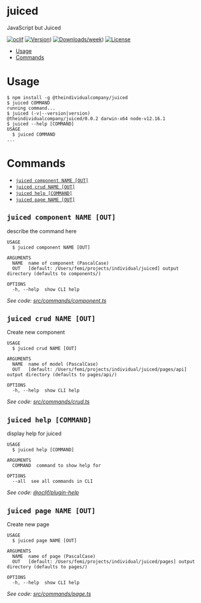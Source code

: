 juiced
======

JavaScript but Juiced

[![oclif](https://img.shields.io/badge/cli-oclif-brightgreen.svg)](https://oclif.io)
[![Version](https://img.shields.io/npm/v/juiced.svg)](https://www.npmjs.com/package/@theindividualcompany/juiced))
[![Downloads/week](https://img.shields.io/npm/dw/juiced.svg)](https://www.npmjs.com/package/@theindividualcompany/juiced))
[![License](https://img.shields.io/npm/l/juiced.svg)](https://github.com//theindividualcompany/juiced/blob/master/package.json)

<!-- toc -->
* [Usage](#usage)
* [Commands](#commands)
<!-- tocstop -->
# Usage
<!-- usage -->
```sh-session
$ npm install -g @theindividualcompany/juiced
$ juiced COMMAND
running command...
$ juiced (-v|--version|version)
@theindividualcompany/juiced/0.0.2 darwin-x64 node-v12.16.1
$ juiced --help [COMMAND]
USAGE
  $ juiced COMMAND
...
```
<!-- usagestop -->
# Commands
<!-- commands -->
* [`juiced component NAME [OUT]`](#juiced-component-name-out)
* [`juiced crud NAME [OUT]`](#juiced-crud-name-out)
* [`juiced help [COMMAND]`](#juiced-help-command)
* [`juiced page NAME [OUT]`](#juiced-page-name-out)

## `juiced component NAME [OUT]`

describe the command here

```
USAGE
  $ juiced component NAME [OUT]

ARGUMENTS
  NAME  name of component (PascalCase)
  OUT   [default: /Users/femi/projects/individual/juiced] output directory (defaults to components/)

OPTIONS
  -h, --help  show CLI help
```

_See code: [src/commands/component.ts](https://github.com/theindividualcompany/juiced/blob/v0.0.2/src/commands/component.ts)_

## `juiced crud NAME [OUT]`

Create new component

```
USAGE
  $ juiced crud NAME [OUT]

ARGUMENTS
  NAME  name of model (PascalCase)
  OUT   [default: /Users/femi/projects/individual/juiced/pages/api] output directory (defaults to pages/api/)

OPTIONS
  -h, --help  show CLI help
```

_See code: [src/commands/crud.ts](https://github.com/theindividualcompany/juiced/blob/v0.0.2/src/commands/crud.ts)_

## `juiced help [COMMAND]`

display help for juiced

```
USAGE
  $ juiced help [COMMAND]

ARGUMENTS
  COMMAND  command to show help for

OPTIONS
  --all  see all commands in CLI
```

_See code: [@oclif/plugin-help](https://github.com/oclif/plugin-help/blob/v2.2.3/src/commands/help.ts)_

## `juiced page NAME [OUT]`

Create new page

```
USAGE
  $ juiced page NAME [OUT]

ARGUMENTS
  NAME  name of page (PascalCase)
  OUT   [default: /Users/femi/projects/individual/juiced/pages] output directory (defaults to pages/)

OPTIONS
  -h, --help  show CLI help
```

_See code: [src/commands/page.ts](https://github.com/theindividualcompany/juiced/blob/v0.0.2/src/commands/page.ts)_
<!-- commandsstop -->

